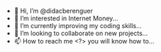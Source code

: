 - 👋 Hi, I’m @didacberenguer
- 👀 I’m interested in Internet Money...
- 🌱 I’m currently improving my coding skills...
- 💞️ I’m looking to collaborate on new projects...
- 📫 How to reach me <?> you will know how to...

<!---
didacberenguer/didacberenguer is a ✨ special ✨ repository because its `README.md` (this file) appears on your GitHub profile.
You can click the Preview link to take a look at your changes.
--->
